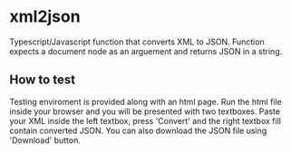 # xml2json
Typescript/Javascript function that converts XML to JSON. Function expects a document node as an arguement and returns JSON in a string.

## How to test
Testing enviroment is provided along with an html page. Run the html file inside your browser and you will be presented with two
textboxes. Paste your XML inside the left textbox, press 'Convert' and the right textbox fill contain converted JSON. You can also
download the JSON file using 'Download' button.
